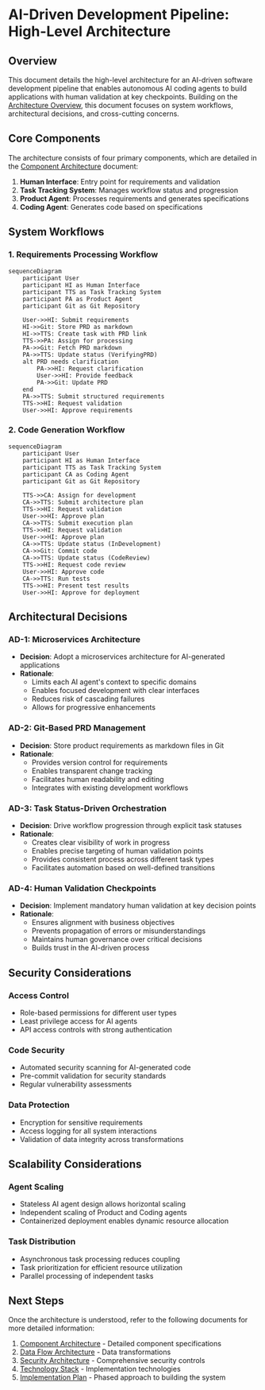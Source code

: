 # AI-Driven Development Pipeline: High-Level Architecture

## Overview

This document details the high-level architecture for an AI-driven software development pipeline that enables autonomous AI coding agents to build applications with human validation at key checkpoints. Building on the [Architecture Overview](architecture_overview.md), this document focuses on system workflows, architectural decisions, and cross-cutting concerns.

## Core Components

The architecture consists of four primary components, which are detailed in the [Component Architecture](component_architecture.md) document:

1. **Human Interface**: Entry point for requirements and validation
2. **Task Tracking System**: Manages workflow status and progression
3. **Product Agent**: Processes requirements and generates specifications
4. **Coding Agent**: Generates code based on specifications

## System Workflows

### 1. Requirements Processing Workflow

```mermaid
sequenceDiagram
    participant User
    participant HI as Human Interface
    participant TTS as Task Tracking System
    participant PA as Product Agent
    participant Git as Git Repository
    
    User->>HI: Submit requirements
    HI->>Git: Store PRD as markdown
    HI->>TTS: Create task with PRD link
    TTS->>PA: Assign for processing
    PA->>Git: Fetch PRD markdown
    PA->>TTS: Update status (VerifyingPRD)
    alt PRD needs clarification
        PA->>HI: Request clarification
        User->>HI: Provide feedback
        PA->>Git: Update PRD
    end
    PA->>TTS: Submit structured requirements
    TTS->>HI: Request validation
    User->>HI: Approve requirements
```

### 2. Code Generation Workflow

```mermaid
sequenceDiagram
    participant User
    participant HI as Human Interface
    participant TTS as Task Tracking System
    participant CA as Coding Agent
    participant Git as Git Repository
    
    TTS->>CA: Assign for development
    CA->>TTS: Submit architecture plan
    TTS->>HI: Request validation
    User->>HI: Approve plan
    CA->>TTS: Submit execution plan
    TTS->>HI: Request validation
    User->>HI: Approve plan
    CA->>TTS: Update status (InDevelopment)
    CA->>Git: Commit code
    CA->>TTS: Update status (CodeReview)
    TTS->>HI: Request code review
    User->>HI: Approve code
    CA->>TTS: Run tests
    TTS->>HI: Present test results
    User->>HI: Approve for deployment
```

## Architectural Decisions

### AD-1: Microservices Architecture
- **Decision**: Adopt a microservices architecture for AI-generated applications
- **Rationale**: 
  - Limits each AI agent's context to specific domains
  - Enables focused development with clear interfaces
  - Reduces risk of cascading failures
  - Allows for progressive enhancements

### AD-2: Git-Based PRD Management
- **Decision**: Store product requirements as markdown files in Git
- **Rationale**:
  - Provides version control for requirements
  - Enables transparent change tracking
  - Facilitates human readability and editing
  - Integrates with existing development workflows

### AD-3: Task Status-Driven Orchestration
- **Decision**: Drive workflow progression through explicit task statuses
- **Rationale**:
  - Creates clear visibility of work in progress
  - Enables precise targeting of human validation points
  - Provides consistent process across different task types
  - Facilitates automation based on well-defined transitions

### AD-4: Human Validation Checkpoints
- **Decision**: Implement mandatory human validation at key decision points
- **Rationale**:
  - Ensures alignment with business objectives
  - Prevents propagation of errors or misunderstandings
  - Maintains human governance over critical decisions
  - Builds trust in the AI-driven process

## Security Considerations

### Access Control
- Role-based permissions for different user types
- Least privilege access for AI agents
- API access controls with strong authentication

### Code Security
- Automated security scanning for AI-generated code
- Pre-commit validation for security standards
- Regular vulnerability assessments

### Data Protection
- Encryption for sensitive requirements
- Access logging for all system interactions
- Validation of data integrity across transformations

## Scalability Considerations

### Agent Scaling
- Stateless AI agent design allows horizontal scaling
- Independent scaling of Product and Coding agents
- Containerized deployment enables dynamic resource allocation

### Task Distribution
- Asynchronous task processing reduces coupling
- Task prioritization for efficient resource utilization
- Parallel processing of independent tasks

## Next Steps

Once the architecture is understood, refer to the following documents for more detailed information:

1. [Component Architecture](component_architecture.md) - Detailed component specifications
2. [Data Flow Architecture](data_flow_architecture.md) - Data transformations
3. [Security Architecture](security_architecture.md) - Comprehensive security controls
4. [Technology Stack](technology_stack.md) - Implementation technologies
5. [Implementation Plan](implementation_plan.md) - Phased approach to building the system 